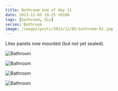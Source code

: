 ```yaml
---
title: Bathroom end of day 11
date: 2013-12-05 19:25 +0100
tags: [bathroom, diy]
series: Bathroom
image: /images/posts/2013/12/05-bathroom-01.jpg
---
```


Litex panels now mounted (but not yet sealed).

![Bathroom](/images/posts/2013/12/05-bathroom-01.jpg)

![Bathroom](/images/posts/2013/12/05-bathroom-02.jpg)

![Bathroom](/images/posts/2013/12/05-bathroom-03.jpg)

![Bathroom](/images/posts/2013/12/05-bathroom-04.jpg)
